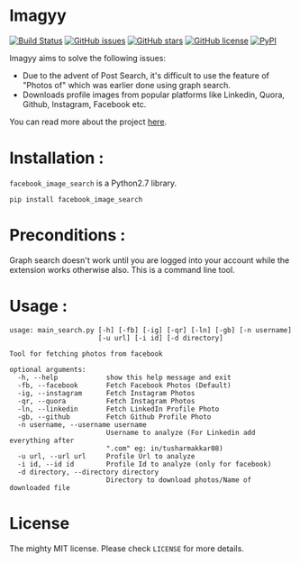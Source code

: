 Imagyy
=============

[![Build Status](https://travis-ci.org/tusharmakkar08/Facebook_Graph_Search_Images.svg?branch=master)](https://travis-ci.org/tusharmakkar08/Facebook_Graph_Search_Images)
[![GitHub issues](https://img.shields.io/github/issues/tusharmakkar08/Facebook_Graph_Search_Images.svg)](https://github.com/tusharmakkar08/Facebook_Graph_Search_Images/issues)
[![GitHub stars](https://img.shields.io/github/stars/tusharmakkar08/Facebook_Graph_Search_Images.svg)](https://github.com/tusharmakkar08/Facebook_Graph_Search_Images/stargazers)
[![GitHub license](https://img.shields.io/badge/license-MIT-blue.svg)](https://raw.githubusercontent.com/tusharmakkar08/Facebook_Graph_Search_Images/master/LICENSE)
[![PyPI](https://img.shields.io/pypi/v/facebook-image-search.svg?maxAge=2592000)](https://pypi.python.org/pypi/facebook_image_search)

Imagyy aims to solve the following issues:

* Due to the advent of Post Search, it's difficult to use the feature of "Photos of" which was earlier done using 
graph search. 
* Downloads profile images from popular platforms like Linkedin, Quora, Github, Instagram, Facebook etc. 

You can read more about the project [here](http://tusharmakkar08.github.io/Imagyy/). 


#  Installation : 


`facebook_image_search` is a Python2.7 library. 

    pip install facebook_image_search


# Preconditions :


Graph search doesn't work until you are logged into your account while the extension works otherwise also. 
This is a command line tool. 

# Usage :


    usage: main_search.py [-h] [-fb] [-ig] [-qr] [-ln] [-gb] [-n username]
                          [-u url] [-i id] [-d directory]
    
    Tool for fetching photos from facebook
    
    optional arguments:
      -h, --help            show this help message and exit
      -fb, --facebook       Fetch Facebook Photos (Default)
      -ig, --instagram      Fetch Instagram Photos
      -qr, --quora          Fetch Instagram Photos
      -ln, --linkedin       Fetch LinkedIn Profile Photo
      -gb, --github         Fetch Github Profile Photo
      -n username, --username username
                            Username to analyze (For Linkedin add everything after
                            ".com" eg: in/tusharmakkar08)
      -u url, --url url     Profile Url to analyze
      -i id, --id id        Profile Id to analyze (only for facebook)
      -d directory, --directory directory
                            Directory to download photos/Name of downloaded file

# License

The mighty MIT license. Please check `LICENSE` for more details.
